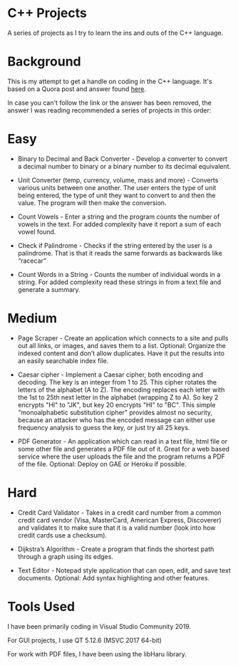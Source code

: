 # C++ Projects
A series of projects as I try to learn the ins and outs of the C++ language.

# Background
This is my attempt to get a handle on coding in the C++ language. It's based on a Quora post and answer found <a href="https://www.quora.com/What-are-some-of-the-best-C-C++-projects-beginners-can-try">here</a>.

In case you can't follow the link or the answer has been removed, the answer I was reading recommended a series of projects in this order:

# Easy

- Binary to Decimal and Back Converter - Develop a converter to convert a decimal number to binary or a binary number to its decimal equivalent.

- Unit Converter (temp, currency, volume, mass and more) - Converts various units between one another. The user enters the type of unit being entered, the type of unit they want to convert to and then the value. The program will then make the conversion.

- Count Vowels - Enter a string and the program counts the number of vowels in the text. For added complexity have it report a sum of each vowel found.

- Check if Palindrome - Checks if the string entered by the user is a palindrome. That is that it reads the same forwards as backwards like “racecar”

- Count Words in a String - Counts the number of individual words in a string. For added complexity read these strings in from a text file and generate a summary.


# Medium

- Page Scraper - Create an application which connects to a site and pulls out all links, or images, and saves them to a list. Optional: Organize the indexed content and don’t allow duplicates. Have it put the results into an easily searchable index file.

- Caesar cipher - Implement a Caesar cipher, both encoding and decoding. The key is an integer from 1 to 25. This cipher rotates the letters of the alphabet (A to Z). The encoding replaces each letter with the 1st to 25th next letter in the alphabet (wrapping Z to A). So key 2 encrypts "HI" to "JK", but key 20 encrypts "HI" to "BC". This simple "monoalphabetic substitution cipher" provides almost no security, because an attacker who has the encoded message can either use frequency analysis to guess the key, or just try all 25 keys.

- PDF Generator - An application which can read in a text file, html file or some other file and generates a PDF file out of it. Great for a web based service where the user uploads the file and the program returns a PDF of the file. Optional: Deploy on GAE or Heroku if possible.


# Hard
- Credit Card Validator - Takes in a credit card number from a common credit card vendor (Visa, MasterCard, American Express, Discoverer) and validates it to make sure that it is a valid number (look into how credit cards use a checksum).

- Dijkstra’s Algorithm - Create a program that finds the shortest path through a graph using its edges.

- Text Editor - Notepad style application that can open, edit, and save text documents. Optional: Add syntax highlighting and other features.

# Tools Used
I have been primarily coding in Visual Studio Community 2019.

For GUI projects, I use QT 5.12.6 (MSVC 2017 64-bit)

For work with PDF files, I have been using the libHaru library.
